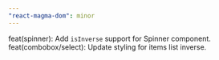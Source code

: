 ```yaml
---
"react-magma-dom": minor
---
```


feat(spinner): Add `isInverse` support for Spinner component.
feat(combobox/select): Update styling for items list inverse.